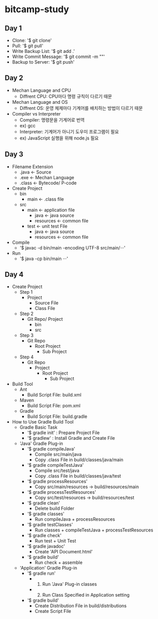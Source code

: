 # bitcamp-study

## Day 1
- Clone: '$ git clone'
- Pull: '$ git pull'
- Write Backup List: '$ git add .'
- Write Commit Message: '$ git commit -m ""'
- Backup to Server: '$ git push'

## Day 2
- Mechan Language and CPU
	- Diffrent CPU: CPU마다 명령 규칙이 다르기 때문
- Mechan Language and OS
	- Diffrent OS: 운영 체제마다 기계어를 배치하는 방법이 다르기 때문
- Compiler vs Interpreter
	- Compiler: 명령문을 기계어로 번역
	- ex) gcc
	- Interpreter: 기계어가 아니기 도우미 프로그램이 필요
	- ex) JavaScript 실행을 위해 node.js 필요

## Day 3
- Filename Extension
	- .java <- Source
	- .exe <- Mechan Language
	- .class <- Bytecode/ P-code
- Create Project
	- bin
		- main <- .class file
	- src
		- main <- application file
			- java <- java source
			- resources <- common file
		- test <- unit test File
			- java <- java source
			- resources <- common file
- Compile
	- '$ javac -d bin/main -encoding UTF-8 src/main/···'
- Run
	- '$ java -cp bin/main ···'

## Day 4
- Create Project
	- Step 1
		- Project
			- Source File
			- Class File
	- Step 2
		- Git Repo/ Project
			- bin
			- src
	- Step 3
		- Git Repo
			- Root Project
				- Sub Project
	- Step 4
		- Git Repo
			- Project
				- Root Project
					- Sub Project
- Build Tool
	- Ant
		- Build Script File: build.xml
	- Maven
		- Build Script File: pom.xml
	- Gradle
		- Build Script File: build.gradle
- How to Use Gradle Build Tool
	- Gradle Basic Task
		- '$ gradle init' : Prepare Project File
		- '$ gradlew' : Install Gradle and Create File
	- 'Java' Gradle Plug-in
		- '$ gradle compileJava'
			- Compile src/main/java
			- Copy .class File in build/classes/java/main
		- '$ gradle compileTestJava'
			- Compile src/test/java
			- Copy .class File in build/classes/java/test
		- '$ gradle processResources'
			- Copy src/main/resources -> build/resources/main
		- '$ gradle processTestResources'
			- Copy src/test/resources -> build/resources/test
		- '$ gradle clean'
			- Delete build Folder
		- '$ gradle classes'
			- Run compileJava + processResources
		- '$ gradle testClasses'
			- Run classes + compileTestJava + processTestResources
		- '$ gradle check'
			- Run test + Unit Test
		- '$ gradle javadoc'
			- Create 'API Document.html'
		- '$ gradle build'
			- Run check + assemble
	- 'Application' Gradle Plug-in
		- '$ gradle run'
			- 1. Run 'Java' Plug-in classes
			- 2. Run Class Specified in Application setting
		- '$ gradle build'
			- Create Distribution File in build/distributions
			- Create Script File